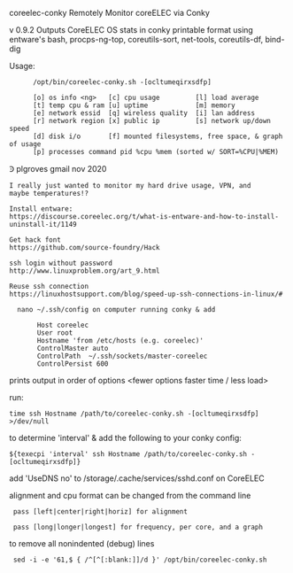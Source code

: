  coreelec-conky
Remotely Monitor coreELEC via Conky

   v 0.9.2
  Outputs CoreELEC OS stats in conky printable format
  using entware's bash, procps-ng-top, coreutils-sort, net-tools,
                  coreutils-df, bind-dig

   Usage: 
   
          /opt/bin/coreelec-conky.sh -[ocltumeqirxsdfp]
   
          [o] os info <ng>   [c] cpu usage         [l] load average
          [t] temp cpu & ram [u] uptime            [m] memory
          [e] network essid  [q] wireless quality  [i] lan address
          [r] network region [x] public ip         [s] network up/down speed
          [d] disk i/o       [f] mounted filesystems, free space, & graph of usage
          [p] processes command pid %cpu %mem (sorted w/ SORT=%CPU|%MEM)

 Ꜿ plgroves gmail nov 2020
    
    I really just wanted to monitor my hard drive usage, VPN, and
    maybe temperatures!?
    
    Install entware:
    https://discourse.coreelec.org/t/what-is-entware-and-how-to-install-uninstall-it/1149
    
    Get hack font 
    https://github.com/source-foundry/Hack
    
    ssh login without password
    http://www.linuxproblem.org/art_9.html

    Reuse ssh connection
    https://linuxhostsupport.com/blog/speed-up-ssh-connections-in-linux/#
    
      nano ~/.ssh/config on computer running conky & add
    
           Host coreelec
           User root
           Hostname 'from /etc/hosts (e.g. coreelec)'
           ControlMaster auto
           ControlPath  ~/.ssh/sockets/master-coreelec
           ControlPersist 600
    
    
   prints output in order of options <fewer options faster time / less load>
   
   run: 

    time ssh Hostname /path/to/coreelec-conky.sh -[ocltumeqirxsdfp] >/dev/null
      
   to determine 'interval' & add the following to your conky config:
   
    ${texecpi 'interval' ssh Hostname /path/to/coreelec-conky.sh -[ocltumeqirxsdfp]}
   
   add 'UseDNS no' to /storage/.cache/services/sshd.conf on CoreELEC
   
   alignment and cpu format can be changed from the command line
     
     pass [left|center|right|horiz] for alignment
     
     pass [long|longer|longest] for frequency, per core, and a graph
   
   to remove all nonindented (debug) lines
     
     sed -i -e '61,$ { /^[^[:blank:]]/d }' /opt/bin/coreelec-conky.sh 
